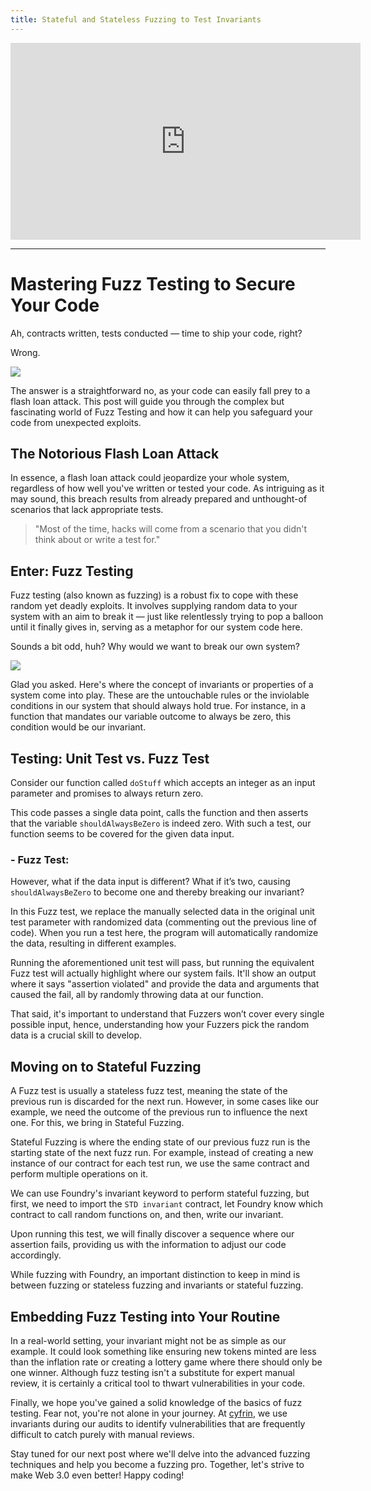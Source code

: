```yaml
---
title: Stateful and Stateless Fuzzing to Test Invariants
---
```


<iframe width="560" height="315" src="https://www.youtube.com/embed/K6OtIxq3j7g?si=9Q5ercaufieg421q" title="YouTube video player" frameborder="0" allow="accelerometer; autoplay; clipboard-write; encrypted-media; gyroscope; picture-in-picture; web-share" allowfullscreen></iframe>

---

# Mastering Fuzz Testing to Secure Your Code

Ah, contracts written, tests conducted — time to ship your code, right?

Wrong.

![](https://cdn.videotap.com/tSLOq12UEqMlEKM1ZYUu-34.65.png)

The answer is a straightforward no, as your code can easily fall prey to a flash loan attack. This post will guide you through the complex but fascinating world of Fuzz Testing and how it can help you safeguard your code from unexpected exploits.

## The Notorious Flash Loan Attack

In essence, a flash loan attack could jeopardize your whole system, regardless of how well you've written or tested your code. As intriguing as it may sound, this breach results from already prepared and unthought-of scenarios that lack appropriate tests.

> "Most of the time, hacks will come from a scenario that you didn't think about or write a test for."

## Enter: Fuzz Testing

Fuzz testing (also known as fuzzing) is a robust fix to cope with these random yet deadly exploits. It involves supplying random data to your system with an aim to break it — just like relentlessly trying to pop a balloon until it finally gives in, serving as a metaphor for our system code here.

Sounds a bit odd, huh? Why would we want to break our own system?

![](https://cdn.videotap.com/EkFB4lChiHAsfS8axMsP-150.16.png)

Glad you asked. Here's where the concept of invariants or properties of a system come into play. These are the untouchable rules or the inviolable conditions in our system that should always hold true. For instance, in a function that mandates our variable outcome to always be zero, this condition would be our invariant.

## Testing: Unit Test vs. Fuzz Test

Consider our function called `doStuff` which accepts an integer as an input parameter and promises to always return zero.

This code passes a single data point, calls the function and then asserts that the variable `shouldAlwaysBeZero` is indeed zero. With such a test, our function seems to be covered for the given data input.

### - Fuzz Test:

However, what if the data input is different? What if it’s two, causing `shouldAlwaysBeZero` to become one and thereby breaking our invariant?

In this Fuzz test, we replace the manually selected data in the original unit test parameter with randomized data (commenting out the previous line of code). When you run a test here, the program will automatically randomize the data, resulting in different examples.

Running the aforementioned unit test will pass, but running the equivalent Fuzz test will actually highlight where our system fails. It'll show an output where it says "assertion violated" and provide the data and arguments that caused the fail, all by randomly throwing data at our function.

That said, it's important to understand that Fuzzers won’t cover every single possible input, hence, understanding how your Fuzzers pick the random data is a crucial skill to develop.

## Moving on to Stateful Fuzzing

A Fuzz test is usually a stateless fuzz test, meaning the state of the previous run is discarded for the next run. However, in some cases like our example, we need the outcome of the previous run to influence the next one. For this, we bring in Stateful Fuzzing.

Stateful Fuzzing is where the ending state of our previous fuzz run is the starting state of the next fuzz run. For example, instead of creating a new instance of our contract for each test run, we use the same contract and perform multiple operations on it.

We can use Foundry's invariant keyword to perform stateful fuzzing, but first, we need to import the `STD invariant` contract, let Foundry know which contract to call random functions on, and then, write our invariant.

Upon running this test, we will finally discover a sequence where our assertion fails, providing us with the information to adjust our code accordingly.

While fuzzing with Foundry, an important distinction to keep in mind is between fuzzing or stateless fuzzing and invariants or stateful fuzzing.

## Embedding Fuzz Testing into Your Routine

In a real-world setting, your invariant might not be as simple as our example. It could look something like ensuring new tokens minted are less than the inflation rate or creating a lottery game where there should only be one winner. Although fuzz testing isn't a substitute for expert manual review, it is certainly a critical tool to thwart vulnerabilities in your code.

Finally, we hope you've gained a solid knowledge of the basics of fuzz testing. Fear not, you're not alone in your journey. At [cyfrin](https://www.cyfrin.io/), we use invariants during our audits to identify vulnerabilities that are frequently difficult to catch purely with manual reviews.

Stay tuned for our next post where we'll delve into the advanced fuzzing techniques and help you become a fuzzing pro. Together, let's strive to make Web 3.0 even better! Happy coding!
